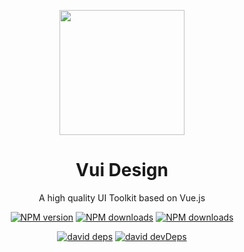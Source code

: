 <p align="center">
    <a href="https://vui-design.github.io/vui-design-doc/" target="_blank">
        <img width="200" height="200" src="https://avatars2.githubusercontent.com/u/64267499?s=460&u=0f84e7ba145db5f246474896a38518a48d68824c&v=4" />
    </a>
</p>

<h1 align="center">Vui Design</h1>

<div align="center">

A high quality UI Toolkit based on Vue.js

[![NPM version][npm-image]][npm-url] [![NPM downloads][dm-image]][dm-url] [![NPM downloads][dt-image]][dt-url]

[![david deps][david-image]][david-url] [![david devDeps][david-dev-image]][david-dev-url]

[npm-image]: https://img.shields.io/npm/v/vui-design.svg?style=flat-square
[npm-url]: https://npmjs.org/package/vui-design
[dm-image]: https://img.shields.io/npm/dm/vui-design.svg?style=flat-square
[dm-url]: https://npmjs.org/package/vui-design
[dt-image]: https://img.shields.io/npm/dt/vui-design.svg?style=flat-square
[dt-url]: https://npmjs.org/package/vui-design
[david-image]: https://img.shields.io/david/vui-design/vui-design?style=flat-square
[david-dev-url]: https://david-dm.org/vui-design/vui-design?type=dev
[david-dev-image]: https://img.shields.io/david/dev/vui-design/vui-design?style=flat-square
[david-url]: https://david-dm.org/vui-design/vui-design

</div>

